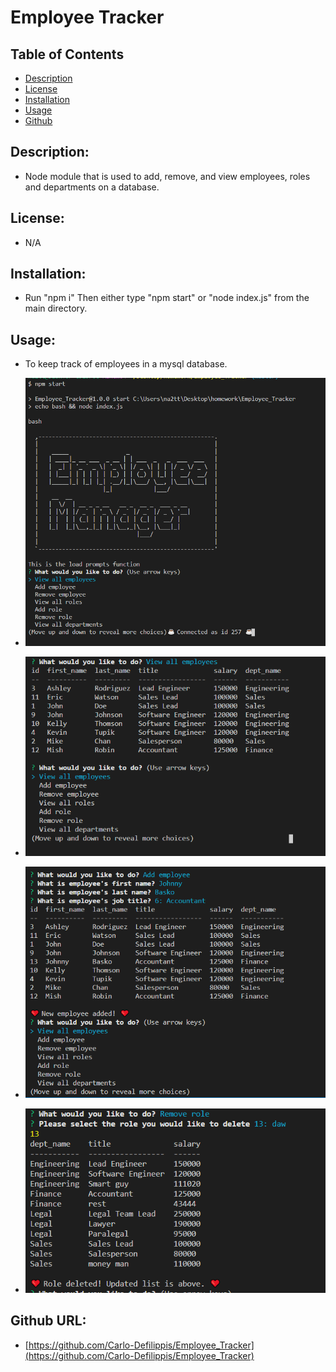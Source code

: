 
# Employee Tracker

## Table of Contents
    
* [Description](#description)
* [License](#license)
* [Installation](#installation)
* [Usage](#usage)
* [Github](#github)

## <a name="description">Description:</a>
*    Node module that is used to add, remove, and view employees, roles and departments on a database.

## <a name="license">License:</a>
*    N/A

## <a name="installation">Installation:</a>
*    Run "npm i" Then either type "npm start" or "node index.js" from the main directory.

## <a name="usage">Usage:</a>
*    To keep track of employees in a mysql database.

*    ![Main](/db/assets/main.PNG)
*    ![View](/db/assets/view.PNG)
*    ![Newemp](/db/assets/newemp.PNG)
*    ![Delete](/db/assets/delete.PNG)


## <a name="github">Github URL:</a>
*    [https://github.com/Carlo-Defilippis/Employee_Tracker](https://github.com/Carlo-Defilippis/Employee_Tracker)
    
